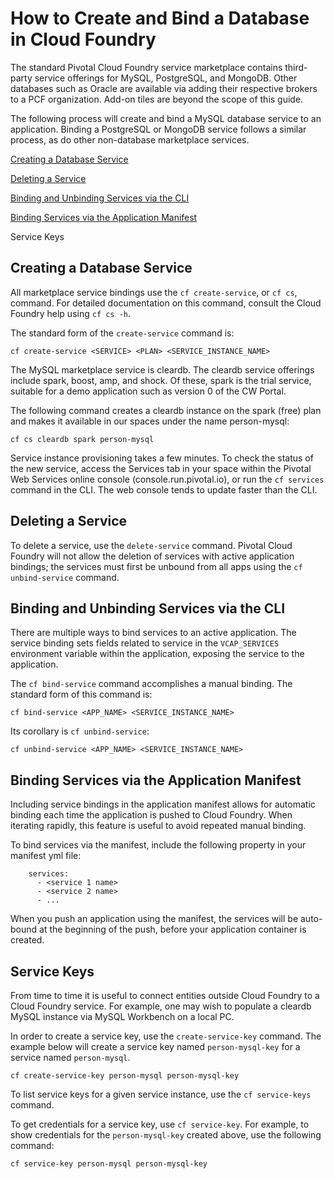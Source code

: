# How to Create and Bind a Database in Cloud Foundry

The standard Pivotal Cloud Foundry service marketplace contains third-party service offerings for MySQL, PostgreSQL, and MongoDB.  Other databases such as Oracle are available via adding their respective brokers to a PCF organization.  Add-on tiles are beyond the scope of this guide.

The following process will create and bind a MySQL database service to an application.  Binding a PostgreSQL or MongoDB service follows a similar process, as do other non-database marketplace services.

[Creating a Database Service](./database-binding.md#creating-a-database-service)

[Deleting a Service](./database-binding.md#deleting-a-service)

[Binding and Unbinding Services via the CLI](./database-binding.md#binding-and-unbinding-services-via-the-cli)

[Binding Services via the Application Manifest](./database-binding.md#binding-services-via-the-application-manifest)

Service Keys

## Creating a Database Service

All marketplace service bindings use the `cf create-service`, or `cf cs`, command.  For detailed documentation on this command, consult the Cloud Foundry help using `cf cs -h`.

The standard form of the `create-service` command is:

`cf create-service <SERVICE> <PLAN> <SERVICE_INSTANCE_NAME>`

The MySQL marketplace service is cleardb.  The cleardb service offerings include spark, boost, amp, and shock.  Of these, spark is the trial service, suitable for a demo application such as version 0 of the CW Portal.

The following command creates a cleardb instance on the spark (free) plan and makes it available in our spaces under the name person-mysql:

`cf cs cleardb spark person-mysql`

Service instance provisioning takes a few minutes.  To check the status of the new service, access the Services tab in your space within the Pivotal Web Services online console (console.run.pivotal.io), or run the `cf services` command in the CLI.  The web console tends to update faster than the CLI.

## Deleting a Service

To delete a service, use the `delete-service` command.  Pivotal Cloud Foundry will not allow the deletion of services with active application bindings; the services must first be unbound from all apps using the `cf unbind-service` command.

## Binding and Unbinding Services via the CLI

There are multiple ways to bind services to an active application.  The service binding sets fields related to service in the `VCAP_SERVICES` environment variable within the application, exposing the service to the application.

The `cf bind-service` command accomplishes a manual binding.  The standard form of this command is:

`cf bind-service <APP_NAME> <SERVICE_INSTANCE_NAME>`

Its corollary is `cf unbind-service`:

`cf unbind-service <APP_NAME> <SERVICE_INSTANCE_NAME>`

## Binding Services via the Application Manifest

Including service bindings in the application manifest allows for automatic binding each time the application is pushed to Cloud Foundry.  When iterating rapidly, this feature is useful to avoid repeated manual binding.

To bind services via the manifest, include the following property in your manifest yml file:

```
    services: 
      - <service 1 name>
      - <service 2 name>
      - ...
```

When you push an application using the manifest, the services will be auto-bound at the beginning of the push, before your application container is created.

## Service Keys

From time to time it is useful to connect entities outside Cloud Foundry to a Cloud Foundry service.  For example, one may wish to populate a cleardb MySQL instance via MySQL Workbench on a local PC.

In order to create a service key, use the `create-service-key` command.  The example below will create a service key named `person-mysql-key` for a service named `person-mysql`.

`cf create-service-key person-mysql person-mysql-key`

To list service keys for a given service instance, use the `cf service-keys` command.

To get credentials for a service key, use `cf service-key`.  For example, to show credentials for the `person-mysql-key` created above, use the following command:

`cf service-key person-mysql person-mysql-key`


